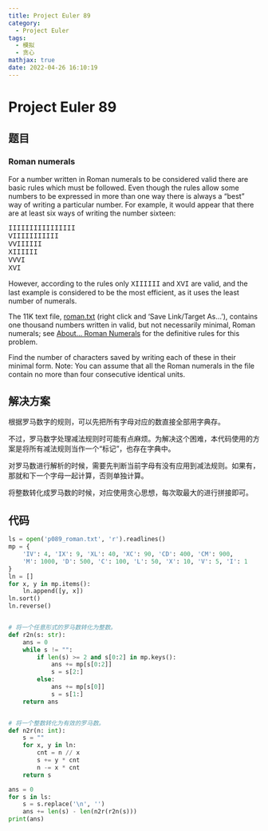 ```yaml
---
title: Project Euler 89
category:
  - Project Euler
tags:
  - 模拟
  - 贪心
mathjax: true
date: 2022-04-26 16:10:19
---
```



<escape><!-- more --></escape>

# Project Euler 89

## 题目

### Roman numerals

For a number written in Roman numerals to be considered valid there are basic rules which must be followed. Even though the rules allow some numbers to be expressed in more than one way there is always a “best” way of writing a particular number.
For example, it would appear that there are at least six ways of writing the number sixteen:

<span style="font-family:courier new,monospace;">IIIIIIIIIIIIIIII</span> </br><span style="font-family:courier new,monospace;">VIIIIIIIIIII</span> </br><span style="font-family:courier new,monospace;">VVIIIIII</span> </br><span style="font-family:courier new,monospace;">XIIIIII</span></br><span style="font-family:courier new,monospace;">VVVI</span> </br><span style="font-family:courier new,monospace;">XVI</span></br>

However, according to the rules only <span style="font-family:courier new,monospace;">XIIIIII</span> and <span style="font-family:courier new,monospace;">XVI</span> are valid, and the last example is considered to be the most efficient, as it uses the least number of numerals.

The 11K text file, [roman.txt](../resources/p089_roman.txt) (right click and ‘Save Link/Target As…’), contains one thousand numbers written in valid, but not necessarily minimal, Roman numerals; see <a href="https://projecteuler.net/about=roman_numerals" target="_blank" rel="noopener">About… Roman Numerals</a> for the definitive rules for this problem.

Find the number of characters saved by writing each of these in their minimal form.
Note: You can assume that all the Roman numerals in the file contain no more than four consecutive identical units.

## 解决方案

根据罗马数字的规则，可以先把所有字母对应的数直接全部用字典存。

不过，罗马数字处理减法规则时可能有点麻烦。为解决这个困难，本代码使用的方案是将所有减法规则当作一个“标记”，也存在字典中。

对罗马数进行解析的时候，需要先判断当前字母有没有应用到减法规则。如果有，那就和下一个字母一起计算，否则单独计算。

将整数转化成罗马数的时候，对应使用贪心思想，每次取最大的进行拼接即可。

## 代码

```py
ls = open('p089_roman.txt', 'r').readlines()
mp = {
    'IV': 4, 'IX': 9, 'XL': 40, 'XC': 90, 'CD': 400, 'CM': 900,
    'M': 1000, 'D': 500, 'C': 100, 'L': 50, 'X': 10, 'V': 5, 'I': 1
}
ln = []
for x, y in mp.items():
    ln.append([y, x])
ln.sort()
ln.reverse()


# 将一个任意形式的罗马数转化为整数。
def r2n(s: str):
    ans = 0
    while s != "":
        if len(s) >= 2 and s[0:2] in mp.keys():
            ans += mp[s[0:2]]
            s = s[2:]
        else:
            ans += mp[s[0]]
            s = s[1:]
    return ans


# 将一个整数转化为有效的罗马数。
def n2r(n: int):
    s = ""
    for x, y in ln:
        cnt = n // x
        s += y * cnt
        n -= x * cnt
    return s

ans = 0
for s in ls:
    s = s.replace('\n', '')
    ans += len(s) - len(n2r(r2n(s)))
print(ans)

```
